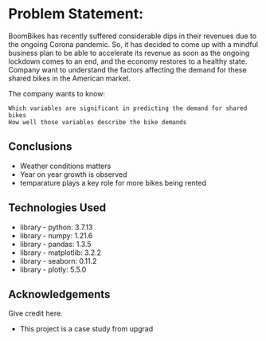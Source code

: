 # Problem Statement: 
BoomBikes has recently suffered considerable dips in their revenues due to the ongoing Corona pandemic. So, it has decided to come up with a mindful business plan to be able to accelerate its revenue as soon as the ongoing lockdown comes to an end, and the economy restores to a healthy state. Company want to understand the factors affecting the demand for these shared bikes in the American market. 

    
The company wants to know:

    Which variables are significant in predicting the demand for shared bikes
    How well those variables describe the bike demands


## Conclusions
- Weather conditions matters
- Year on year growth is observed
- temparature plays a key role for more bikes being rented


## Technologies Used
- library - python:  3.7.13
- library - numpy:  1.21.6
- library - pandas:  1.3.5
- library - matplotlib:  3.2.2
- library - seaborn:  0.11.2
- library - plotly:  5.5.0

## Acknowledgements
Give credit here.
- This project is a case study from upgrad
